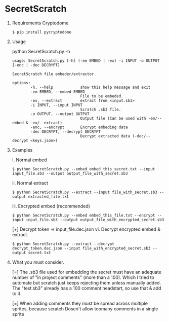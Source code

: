 # SecretScratch

1. Requirements 
   Cryptodome
   ~~~
   $ pip install pycryptodome
   ~~~

3. Usage

   python SecretScratch.py -h
   ~~~~~~
   usage: SecretScratch.py [-h] (-em EMBED | -ex) -i INPUT -o OUTPUT [-enc | -dec DECRYPT]

   SecretScratch file embeder/extractor.

   options:
           -h, --help            show this help message and exit
           -em EMBED, --embed EMBED
                                 File to be embeded.
           -ex, --extract        extract from <input.sb3>
           -i INPUT, --input INPUT
                                 Scratch .sb3 file.
           -o OUTPUT, --output OUTPUT
                                 Output file (Can be used with -em/--embed & -ex/--extract)
           -enc, --encrypt       Encrypt embeding data
           -dec DECRYPT, --decrypt DECRYPT
                                 Decrypt extracted data (-dec/--decrypt <keys.json>)
   ~~~~~~

4. Examples
   
   i. Normal embed
   ~~~
   $ python SecretScratch.py --embed embed_this_secret.txt --input input_file.sb3 --output output_file_with_secret.sb3 
   ~~~
   ii. Normal extract
   ~~~
   $ python SecretScratch.py --extract --input file_with_secret.sb3 --output extracted_file.txt 
   ~~~
   
   iii. Encrypted embed (recommended)
   ~~~
   $ python SecretScratch.py --embed embed_this_file.txt --encrypt --input input_file.sb3 --output output_file_with_encrypted_secret.sb3
   ~~~
      [+] Decrypt token => input_file.dec.json
   vi. Decrypt encrypted embed & extract.
   ~~~
   $ python SecretScratch.py --extract --decrypt decrypt_token.dec.json --input file_with_encrypted_secret.sb3 --output secret.txt
   ~~~

5. What you must consider.

   [=] The .sb3 file used for embedding the secret must have an adequate number of "in project comments" (more than a 100).
      Which I tried to automate but scratch just keeps rejecting them unless manually added.
      The "test.sb3" already has a 100 comment headstart, so use that & add to it.
   
   [=] When adding comments they must be spread across multiple sprites, because scratch Dosen't allow toomany comments in a single sprite
      
